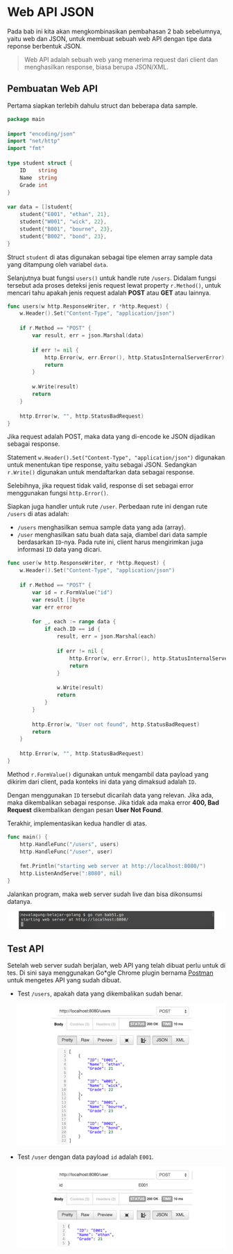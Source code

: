 # Web API JSON

Pada bab ini kita akan mengkombinasikan pembahasan 2 bab sebelumnya, yaitu web dan JSON, untuk membuat sebuah web API dengan tipe data reponse berbentuk JSON.

> Web API adalah sebuah web yang menerima request dari client dan menghasilkan response, biasa berupa JSON/XML. 

## Pembuatan Web API

Pertama siapkan terlebih dahulu struct dan beberapa data sample.

```go
package main

import "encoding/json"
import "net/http"
import "fmt"

type student struct {
    ID    string
    Name  string
    Grade int
}

var data = []student{
    student{"E001", "ethan", 21},
    student{"W001", "wick", 22},
    student{"B001", "bourne", 23},
    student{"B002", "bond", 23},
}
```

Struct `student` di atas digunakan sebagai tipe elemen array sample data yang ditampung oleh variabel `data`.

Selanjutnya buat fungsi `users()` untuk handle rute `/users`. Didalam fungsi tersebut ada proses deteksi jenis request lewat property `r.Method()`, untuk mencari tahu apakah jenis request adalah **POST** atau **GET** atau lainnya.

```go
func users(w http.ResponseWriter, r *http.Request) {
    w.Header().Set("Content-Type", "application/json")

    if r.Method == "POST" {
        var result, err = json.Marshal(data)

        if err != nil {
            http.Error(w, err.Error(), http.StatusInternalServerError)
            return
        }

        w.Write(result)
        return
    }

    http.Error(w, "", http.StatusBadRequest)
}
```

Jika request adalah POST, maka data yang di-encode ke JSON dijadikan sebagai response.

Statement `w.Header().Set("Content-Type", "application/json")` digunakan untuk menentukan tipe response, yaitu sebagai JSON. Sedangkan `r.Write()` digunakan untuk mendaftarkan data sebagai response.

Selebihnya, jika request tidak valid, response di set sebagai error menggunakan fungsi `http.Error()`.

Siapkan juga handler untuk rute `/user`. Perbedaan rute ini dengan rute `/users` di atas adalah:

 - `/users` menghasilkan semua sample data yang ada (array).
 - `/user` menghasilkan satu buah data saja, diambel dari data sample berdasarkan `ID`-nya. Pada rute ini, client harus mengirimkan juga informasi `ID` data yang dicari.

```go
func user(w http.ResponseWriter, r *http.Request) {
    w.Header().Set("Content-Type", "application/json")

    if r.Method == "POST" {
        var id = r.FormValue("id")
        var result []byte
        var err error

        for _, each := range data {
            if each.ID == id {
                result, err = json.Marshal(each)

                if err != nil {
                    http.Error(w, err.Error(), http.StatusInternalServerError)
                    return
                }

                w.Write(result)
                return
            }
        }

        http.Error(w, "User not found", http.StatusBadRequest)
        return
    }

    http.Error(w, "", http.StatusBadRequest)
}
```

Method `r.FormValue()` digunakan untuk mengambil data payload yang dikirim dari client, pada konteks ini data yang dimaksud adalah `ID`.

Dengan menggunakan `ID` tersebut dicarilah data yang relevan. Jika ada, maka dikembalikan sebagai response. Jika tidak ada maka error **400, Bad Request** dikembalikan dengan pesan **User Not Found**.

Terakhir, implementasikan kedua handler di atas.

```go
func main() {
    http.HandleFunc("/users", users)
    http.HandleFunc("/user", user)

    fmt.Println("starting web server at http://localhost:8080/")
    http.ListenAndServe(":8080", nil)
}
```

Jalankan program, maka web server sudah live dan bisa dikonsumsi datanya.

![Web API Server dijalankan](images/51_1_server.png)

## Test API

Setelah web server sudah berjalan, web API yang telah dibuat perlu untuk di tes. Di sini saya menggunakan Go\*gle Chrome plugin bernama [Postman](https://chrome.google.com/webstore/detail/postman/fhbjgbiflinjbdggehcddcbncdddomop?hl=en) untuk mengetes API yang sudah dibuat.

 - Test `/users`, apakah data yang dikembalikan sudah benar.
   
    ![Test `/users`](images/51_2_test_api_users.png)

 - Test `/user` dengan data payload `id` adalah `E001`.

    ![Test `/user`](images/51_3_test_api_user.png)
